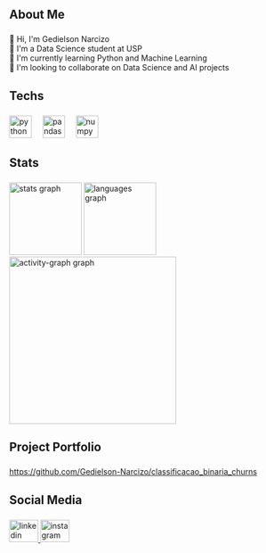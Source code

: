 <h2 align="left">About Me</h2>

###

<p align="left">👋 Hi, I'm Gedielson Narcizo<br>👀 I'm a Data Science student at USP<br>🌱 I'm currently learning Python and Machine Learning<br>💞️ I'm looking to collaborate on Data Science and AI projects</p>

###

<h2 align="left">Techs</h2>

###

<div align="left">
  <img src="https://skillicons.dev/icons?i=py" height="40" alt="python logo"  />
  <img width="12" />
  <img src="https://cdn.jsdelivr.net/gh/devicons/devicon/icons/pandas/pandas-original.svg" height="40" alt="pandas logo"  />
  <img width="12" />
  <img src="https://cdn.jsdelivr.net/gh/devicons/devicon/icons/numpy/numpy-original.svg" height="40" alt="numpy logo"  />
</div>

###

<h2 align="left">Stats</h2>

###

<div align="left">
  <img src="https://github-readme-stats.vercel.app/api?username=Gedielson-Narcizo&hide_title=false&hide_rank=false&show_icons=true&include_all_commits=true&count_private=true&disable_animations=false&theme=dracula&locale=en&hide_border=false&order=1" height="130" alt="stats graph"  />
  <img src="https://github-readme-stats.vercel.app/api/top-langs?username=Gedielson-Narcizo&locale=en&hide_title=false&layout=compact&card_width=320&langs_count=5&theme=dracula&hide_border=false&order=2" height="130" alt="languages graph"  />
  <img src="https://github-readme-activity-graph.vercel.app/graph?username=Gedielson-Narcizo&radius=16&theme=react&area=true&order=5" height="300" alt="activity-graph graph"  />
</div>

###

<h2 align="left">Project Portfolio</h2>

###

https://github.com/Gedielson-Narcizo/classificacao_binaria_churns

###

<h2 align="left">Social Media</h2>

###

<div align="left">
  <a href="https://www.linkedin.com/in/gedielson-narcizo-9a7a99139/" target="_blank">
    <img src="https://raw.githubusercontent.com/maurodesouza/profile-readme-generator/master/src/assets/icons/social/linkedin/default.svg" width="52" height="40" alt="linkedin logo"  />
  </a>
  <a href="https://www.instagram.com/gedielson.narcizo/" target="_blank">
    <img src="https://raw.githubusercontent.com/maurodesouza/profile-readme-generator/master/src/assets/icons/social/instagram/default.svg" width="52" height="40" alt="instagram logo"  />
  </a>
</div>

###
